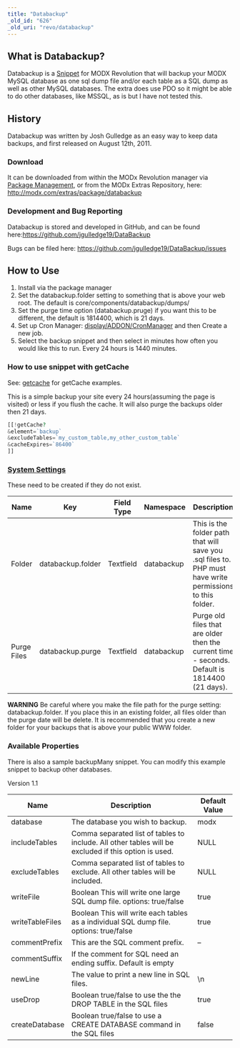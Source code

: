 ```yaml
---
title: "Databackup"
_old_id: "626"
_old_uri: "revo/databackup"
---
```


##  What is Databackup? 

 Databackup is a [Snippet](developing-in-modx/basic-development/snippets "Snippets") for MODX Revolution that will backup your MODX MySQL database as one sql dump file and/or each table as a SQL dump as well as other MySQL databases. The extra does use PDO so it might be able to do other databases, like MSSQL, as is but I have not tested this.

##  History 

 Databackup was written by Josh Gulledge as an easy way to keep data backups, and first released on August 12th, 2011.

###  Download 

 It can be downloaded from within the MODx Revolution manager via [Package Management](developing-in-modx/advanced-development/package-management "Package Management"), or from the MODx Extras Repository, here: <http://modx.com/extras/package/databackup>

###  Development and Bug Reporting 

 Databackup is stored and developed in GitHub, and can be found here:<https://github.com/jgulledge19/DataBackup>

 Bugs can be filed here: <https://github.com/jgulledge19/DataBackup/issues>

##  How to Use 

1. Install via the package manager
2. Set the databackup.folder setting to something that is above your web root. The default is core/components/databackup/dumps/
3. Set the purge time option (databackup.pruge) if you want this to be different, the default is 1814400, which is 21 days.
4. Set up Cron Manager: [display/ADDON/CronManager](/extras/revo/cronmanager) and then Create a new job.
5. Select the backup snippet and then select in minutes how often you would like this to run. Every 24 hours is 1440 minutes.

###  How to use snippet with getCache 

 See: [getcache](http://www.jasoncoward.com/technology/2010/10/simple-content-caching-with-getcache.html) for getCache examples.

 This is a simple backup your site every 24 hours(assuming the page is visited) or less if you flush the cache. It will also purge the backups older then 21 days.

``` php 
[[!getCache?
&element=`backup`
&excludeTables=`my_custom_table,my_other_custom_table`
&cacheExpires=`86400`
]]
```

###  [System Settings](administering-your-site/settings/system-settings "System Settings")

 These need to be created if they do not exist.

| Name        | Key               | Field Type | Namespace  | Description                                                                                               | Default Value                            |
| ----------- | ----------------- | ---------- | ---------- | --------------------------------------------------------------------------------------------------------- | ---------------------------------------- |
| Folder      | databackup.folder | Textfield  | databackup | This is the folder path that will save you .sql files to. PHP must have write permissions to this folder. | {core\_path}components/databackup/dumps/ |
| Purge Files | databackup.purge  | Textfield  | databackup | Purge old files that are older then the current time - seconds. Default is 1814400 (21 days).             | 1814400                                  |

 **WARNING** 
 Be careful where you make the file path for the purge setting: databackup.folder. If you place this in an existing folder, all files older than the purge date will be delete. It is recommended that you create a new folder for your backups that is above your public WWW folder. 

###  Available Properties 

 There is also a sample backupMany snippet. You can modify this example snippet to backup other databases.

 Version 1.1

| Name            | Description                                                                                          | Default Value |
| --------------- | ---------------------------------------------------------------------------------------------------- | ------------- |
| database        | The database you wish to backup.                                                                     | modx          |
| includeTables   | Comma separated list of tables to include. All other tables will be excluded if this option is used. | NULL          |
| excludeTables   | Comma separated list of tables to exclude. All other tables will be included.                        | NULL          |
| writeFile       | Boolean This will write one large SQL dump file. options: true/false                                 | true          |
| writeTableFiles | Boolean This will write each tables as a individual SQL dump file. options: true/false               | true          |
| commentPrefix   | This are the SQL comment prefix.                                                                     | –             |
| commentSuffix   | If the comment for SQL need an ending suffix. Default is empty                                       |               |
| newLine         | The value to print a new line in SQL files.                                                          | \\n           |
| useDrop         | Boolean true/false to use the the DROP TABLE in the SQL files                                        | true          |
| createDatabase  | Boolean true/false to use a CREATE DATABASE command in the SQL files                                 | false         |